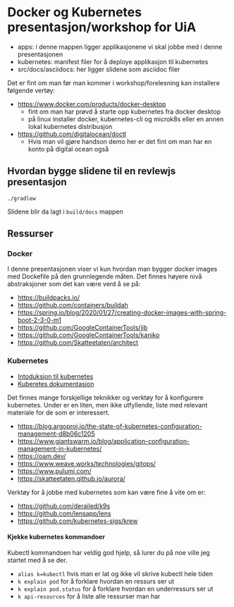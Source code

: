 # Docker og Kubernetes presentasjon/workshop for UiA

- apps: i denne mappen ligger applikasjonene vi skal jobbe med i denne presentasjonen
- kubernetes: manifest filer for å deploye applikasjon til kubernetes
- src/docs/asciidocs: her ligger slidene som asciidoc filer

Det er fint om man før man kommer i workshop/forelesning kan installere følgende vertøy:
 * https://www.docker.com/products/docker-desktop
   * fint om man har prøvd å starte opp kubernetes fra docker desktop
   * på linux installer docker, kubernetes-cli og microk8s eller en annen lokal kubernetes distribusjon
 * https://github.com/digitalocean/doctl
   * Hvis man vil gjøre handson demo her er det fint om man har en konto på digital ocean også


## Hvordan bygge slidene til en revlewjs presentasjon

`./gradlew`

Slidene blir da lagt i `build/docs` mappen


## Ressurser

### Docker

I denne presentasjonen viser vi kun hvordan man bygger docker images med Dockefile på den grunnlegende måten. Det finnes høyere
nivå abstraksjoner som det kan være verd å se på:

 - https://buildpacks.io/
 - https://github.com/containers/buildah
 - https://spring.io/blog/2020/01/27/creating-docker-images-with-spring-boot-2-3-0-m1
 - https://github.com/GoogleContainerTools/jib
 - https://github.com/GoogleContainerTools/kaniko
 - https://github.com/Skatteetaten/architect 
 
### Kubernetes

 - [Intoduksjon til kubernetes](https://www.digitalocean.com/community/tutorials/an-introduction-to-kubernetes)
 - [Kuberetes dokumentasjon](https://kubernetes.io/docs/home/)
  
Det finnes mange forskjellige teknikker og verktøy for å konfigurere kubernetes. Under er en liten, men ikke utfyllende, liste med relevant materiale for de som er interessert. 

 - https://blog.argoproj.io/the-state-of-kubernetes-configuration-management-d8b06c1205
 - https://www.giantswarm.io/blog/application-configuration-management-in-kubernetes/   
 - https://oam.dev/
 - https://www.weave.works/technologies/gitops/
 - https://www.pulumi.com/
 - https://skatteetaten.github.io/aurora/ 
 
 Verktøy for å jobbe med kubernetes som kan være fine å vite om er:
  - https://github.com/derailed/k9s
  - https://github.com/lensapp/lens
  - https://github.com/kubernetes-sigs/krew
  
#### Kjekke kubernetes kommandoer
Kubectl kommandoen har veldig god hjelp, så lurer du på noe ville jeg startet med å se der. 

 - `alias k=kubectl` hvis man er lat og ikke vil skrive kubectl hele tiden 
 - `k explain pod` for å forklare hvordan en ressurs ser ut
 - `k explain pod.status` for å forklare hvordan en underressurs ser ut
 - `k api-resources` for å liste alle ressurser man har
